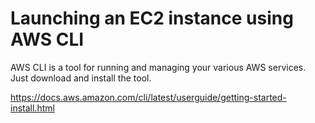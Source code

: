 # Launching an EC2 instance using AWS CLI

AWS CLI is a tool for running and managing your various AWS services. Just download and install the tool.

https://docs.aws.amazon.com/cli/latest/userguide/getting-started-install.html

